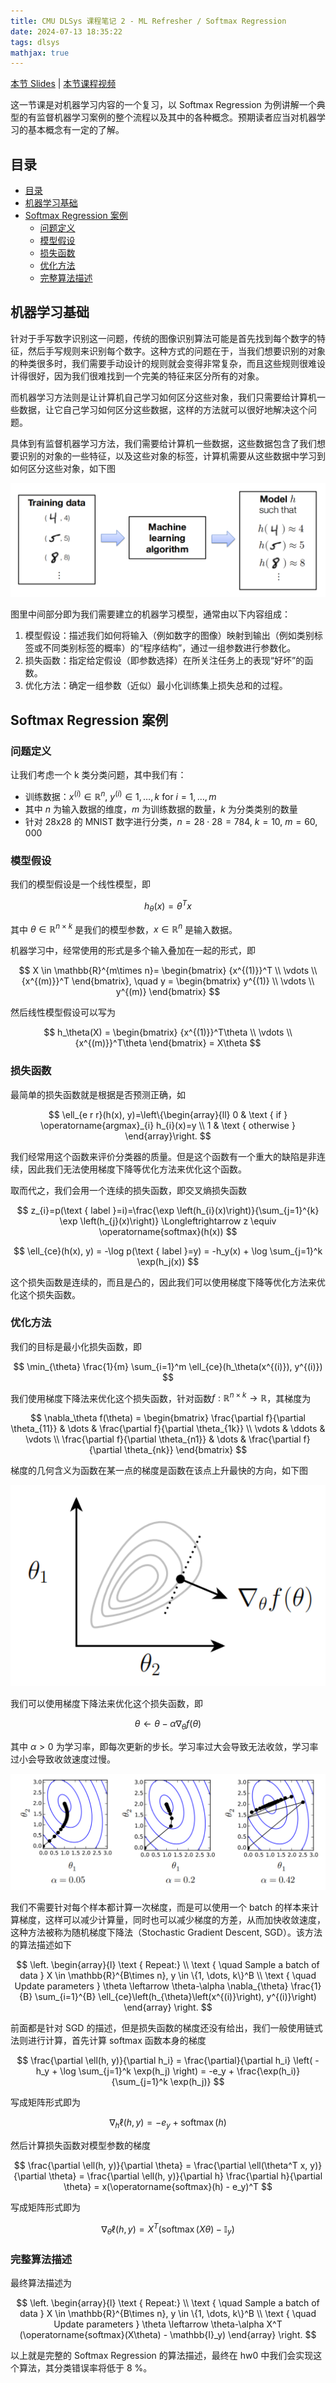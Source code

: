 ```yaml
---
title: CMU DLSys 课程笔记 2 - ML Refresher / Softmax Regression
date: 2024-07-13 18:35:22
tags: dlsys
mathjax: true
---
```


[本节 Slides](https://dlsyscourse.org/slides/softmax_regression.pdf) | [本节课程视频](https://www.bilibili.com/video/BV1Rg4y137jH?p=3&vd_source=07d6eec55261917555a5d7fb4429cab9)

这一节课是对机器学习内容的一个复习，以 Softmax Regression 为例讲解一个典型的有监督机器学习案例的整个流程以及其中的各种概念。预期读者应当对机器学习的基本概念有一定的了解。

## 目录

- [目录](#目录)
- [机器学习基础](#机器学习基础)
- [Softmax Regression 案例](#softmax-regression-案例)
  - [问题定义](#问题定义)
  - [模型假设](#模型假设)
  - [损失函数](#损失函数)
  - [优化方法](#优化方法)
  - [完整算法描述](#完整算法描述)

## 机器学习基础

针对于手写数字识别这一问题，传统的图像识别算法可能是首先找到每个数字的特征，然后手写规则来识别每个数字。这种方式的问题在于，当我们想要识别的对象的种类很多时，我们需要手动设计的规则就会变得非常复杂，而且这些规则很难设计得很好，因为我们很难找到一个完美的特征来区分所有的对象。

而机器学习方法则是让计算机自己学习如何区分这些对象，我们只需要给计算机一些数据，让它自己学习如何区分这些数据，这样的方法就可以很好地解决这个问题。

具体到有监督机器学习方法，我们需要给计算机一些数据，这些数据包含了我们想要识别的对象的一些特征，以及这些对象的标签，计算机需要从这些数据中学习到如何区分这些对象，如下图

![有监督机器学习](cmu-dlsys-2/supervisiedml.png)

图里中间部分即为我们需要建立的机器学习模型，通常由以下内容组成：

1. 模型假设：描述我们如何将输入（例如数字的图像）映射到输出（例如类别标签或不同类别标签的概率）的“程序结构”，通过一组参数进行参数化。
2. 损失函数：指定给定假设（即参数选择）在所关注任务上的表现“好坏”的函数。
3. 优化方法：确定一组参数（近似）最小化训练集上损失总和的过程。

## Softmax Regression 案例

### 问题定义

让我们考虑一个 k 类分类问题，其中我们有：

- 训练数据：$x^{(i)} \in \mathbb{R}^n$, $y^{(i)} \in {1,\dots, k}$ for $i = 1, … , m$
- 其中 $n$ 为输入数据的维度，$m$ 为训练数据的数量，$k$ 为分类类别的数量
- 针对 28x28 的 MNIST 数字进行分类，$n = 28 \cdot 28 = 784$, $k = 10$, $m = 60,000$

### 模型假设

我们的模型假设是一个线性模型，即

$$
h_\theta(x) = \theta^T x
$$

其中 $\theta \in \mathbb{R}^{n\times k}$ 是我们的模型参数，$x \in \mathbb{R}^n$ 是输入数据。

机器学习中，经常使用的形式是多个输入叠加在一起的形式，即

$$
X \in \mathbb{R}^{m\times n}= \begin{bmatrix} {x^{(1)}}^T \\ \vdots \\ {x^{(m)}}^T \end{bmatrix}, \quad y = \begin{bmatrix} y^{(1)} \\ \vdots \\ y^{(m)} \end{bmatrix}
$$

然后线性模型假设可以写为

$$
h_\theta(X)  = \begin{bmatrix} {x^{(1)}}^T\theta \\ \vdots \\ {x^{(m)}}^T\theta \end{bmatrix} = X\theta
$$

### 损失函数

最简单的损失函数就是根据是否预测正确，如

$$
\ell_{e r r}(h(x), y)=\left\{\begin{array}{ll}
0 & \text { if } \operatorname{argmax}_{i} h_{i}(x)=y \\
1 & \text { otherwise }
\end{array}\right.
$$

我们经常用这个函数来评价分类器的质量。但是这个函数有一个重大的缺陷是非连续，因此我们无法使用梯度下降等优化方法来优化这个函数。

取而代之，我们会用一个连续的损失函数，即交叉熵损失函数

$$
z_{i}=p(\text { label }=i)=\frac{\exp \left(h_{i}(x)\right)}{\sum_{j=1}^{k} \exp \left(h_{j}(x)\right)} \Longleftrightarrow z \equiv \operatorname{softmax}(h(x))
$$

$$
\ell_{ce}(h(x), y) = -\log p(\text { label }=y) = -h_y(x) + \log \sum_{j=1}^k \exp(h_j(x))
$$

这个损失函数是连续的，而且是凸的，因此我们可以使用梯度下降等优化方法来优化这个损失函数。

### 优化方法

我们的目标是最小化损失函数，即

$$
\min_{\theta} \frac{1}{m} \sum_{i=1}^m \ell_{ce}(h_\theta(x^{(i)}), y^{(i)})
$$

我们使用梯度下降法来优化这个损失函数，针对函数$f:\mathbb{R}^{n\times k} \rightarrow \mathbb{R}$，其梯度为

$$
\nabla_\theta f(\theta) = \begin{bmatrix} \frac{\partial f}{\partial \theta_{11}} & \dots & \frac{\partial f}{\partial \theta_{1k}} \\ \vdots & \ddots & \vdots \\ \frac{\partial f}{\partial \theta_{n1}} & \dots & \frac{\partial f}{\partial \theta_{nk}} \end{bmatrix}
$$

梯度的几何含义为函数在某一点的梯度是函数在该点上升最快的方向，如下图

![梯度的几何含义](cmu-dlsys-2/gradients.png)

我们可以使用梯度下降法来优化这个损失函数，即

$$
\theta \leftarrow \theta - \alpha \nabla_\theta f(\theta)
$$

其中 $\alpha \gt 0$ 为学习率，即每次更新的步长。学习率过大会导致无法收敛，学习率过小会导致收敛速度过慢。

![学习率大小](cmu-dlsys-2/lr.png)

我们不需要针对每个样本都计算一次梯度，而是可以使用一个 batch 的样本来计算梯度，这样可以减少计算量，同时也可以减少梯度的方差，从而加快收敛速度，这种方法被称为随机梯度下降法（Stochastic Gradient Descent, SGD）。该方法的算法描述如下

$$
\left.
\begin{array}{l}
\text { Repeat:} \\
\text { \quad Sample a batch of data } X \in \mathbb{R}^{B\times n}, y \in \{1, \dots, k\}^B \\
\text { \quad Update parameters } \theta \leftarrow \theta-\alpha \nabla_{\theta} \frac{1}{B} \sum_{i=1}^{B} \ell_{ce}\left(h_{\theta}\left(x^{(i)}\right), y^{(i)}\right)
\end{array}
\right.
$$

前面都是针对 SGD 的描述，但是损失函数的梯度还没有给出，我们一般使用链式法则进行计算，首先计算 softmax 函数本身的梯度

$$
\frac{\partial \ell(h, y)}{\partial h_i} = \frac{\partial}{\partial h_i} \left( -h_y + \log \sum_{j=1}^k \exp(h_j) \right) = -e_y + \frac{\exp(h_i)}{\sum_{j=1}^k \exp(h_j)}
$$

写成矩阵形式即为

$$
\nabla_h \ell(h, y) = -e_y + \operatorname{softmax}(h)
$$

然后计算损失函数对模型参数的梯度

$$
\frac{\partial \ell(h, y)}{\partial \theta} = \frac{\partial \ell(\theta^T x, y)}{\partial \theta} = \frac{\partial \ell(h, y)}{\partial h} \frac{\partial h}{\partial \theta} = x(\operatorname{softmax}(h) - e_y)^T
$$

写成矩阵形式即为

$$
\nabla_\theta \ell(h, y) = X^T (\operatorname{softmax}(X\theta) - \mathbb{I}_y)
$$

### 完整算法描述

最终算法描述为

$$
\left.
\begin{array}{l}
\text { Repeat:} \\
\text { \quad Sample a batch of data } X \in \mathbb{R}^{B\times n}, y \in \{1, \dots, k\}^B \\
\text { \quad Update parameters } \theta \leftarrow \theta-\alpha X^T (\operatorname{softmax}(X\theta) - \mathbb{I}_y)
\end{array}
\right.
$$

以上就是完整的 Softmax Regression 的算法描述，最终在 hw0 中我们会实现这个算法，其分类错误率将低于 8 %。
